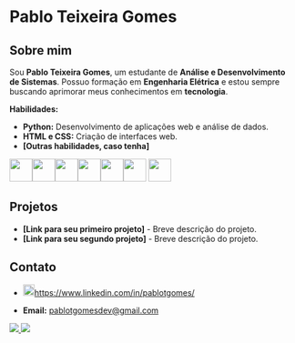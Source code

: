 # Pablo Teixeira Gomes

## Sobre mim

Sou **Pablo Teixeira Gomes**, um estudante de **Análise e Desenvolvimento de Sistemas**. Possuo formação em **Engenharia Elétrica** e estou sempre buscando aprimorar meus conhecimentos em **tecnologia**.

**Habilidades:**

* **Python:** Desenvolvimento de aplicações web e análise de dados.
* **HTML e CSS:** Criação de interfaces web.
* **[Outras habilidades, caso tenha]**
  
<img src="https://cdn.jsdelivr.net/gh/devicons/devicon@latest/icons/python/python-original.svg" width="40" height="40" /><img src="https://cdn.jsdelivr.net/gh/devicons/devicon@latest/icons/html5/html5-original.svg" width="40" height="40" /><img src="https://cdn.jsdelivr.net/gh/devicons/devicon@latest/icons/css3/css3-original.svg" width="40" height="40"/><img src="https://cdn.jsdelivr.net/gh/devicons/devicon@latest/icons/javascript/javascript-original.svg" width="40" height="40" /><img src="https://cdn.jsdelivr.net/gh/devicons/devicon@latest/icons/nodejs/nodejs-original.svg" width="40" height="40" /><img src="https://cdn.jsdelivr.net/gh/devicons/devicon@latest/icons/git/git-original.svg" width="40" height="40"/>
<img src="https://cdn.jsdelivr.net/gh/devicons/devicon@latest/icons/github/github-original.svg" width="40" height="40" />





## Projetos

* **[Link para seu primeiro projeto]** - Breve descrição do projeto.
* **[Link para seu segundo projeto]** - Breve descrição do projeto.

## Contato
* <img src="https://cdn.jsdelivr.net/gh/devicons/devicon@latest/icons/linkedin/linkedin-original-wordmark.svg" width="20" height="20" />https://www.linkedin.com/in/pablotgomes/
          
* **Email:** pablotgomesdev@gmail.com

<div>
<a href="https://github.com/PablotGomesdev">
<img loading="lazy" height="180em" src="https://github-readme-stats.vercel.app/api/top-langs/?username=PablotGomesdev&layout=compact&langs_count=7&theme=dracula"/>
<img loading="lazy" height="180em" src="https://github-readme-stats.vercel.app/api?username=PablotGomesdev&show_icons=true&theme=dracula&include_all_commits=true&count_private=true"/>
</div>
<!--
**PablotGomesdev/PablotGomesdev** is a ✨ _special_ ✨ repository because its `README.md` (this file) appears on your GitHub profile.

Here are some ideas to get you started:

- 🔭 I’m currently working on ...
- 🌱 I’m currently learning ...
- 👯 I’m looking to collaborate on ...
- 🤔 I’m looking for help with ...
- 💬 Ask me about ...
- 📫 How to reach me: ...
- 😄 Pronouns: ...
- ⚡ Fun fact: ...
-->
<picture>
  <source media="(prefers-color-scheme: dark)" srcset="https://raw.githubusercontent.com/platane/platane/output/github-contribution-grid-snake-dark.svg">
  <source media="(prefers-color-scheme: light)" srcset="https://raw.githubusercontent.com/platane/platane/output/github-contribution-grid-snake.svg">
  <img alt="github contribution grid snake animation" src="https://raw.githubusercontent.com/platane/platane/output/github-contribution-grid-snake.svg">
</picture>

_generated with [Platane/snk](https://github.com/Platane/snk)_
